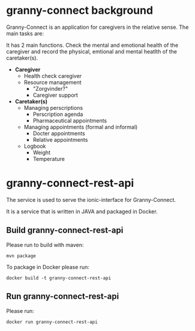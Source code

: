 # granny-connect background

Granny-Connect is an application for caregivers in the relative sense. The main tasks are:

It has 2 main functions. Check the mental and emotional health of the caregiver and record the physical, emtional and mental heatlth of the caretaker(s).

 * **Caregiver**
   * Health check caregiver
   * Resource management
     * "Zorgvinder?"
     * Caregiver support
 * **Caretaker(s)**
   * Managing perscriptions
     * Perscription agenda
     * Pharmaceutical appointments
   * Managing appointments (formal and informal)
     * Docter appointments
     * Relative appointments
   * Logbook
     * Weight
     * Temperature

# granny-connect-rest-api
The service is used to serve the ionic-interface for Granny-Connect.

It is a service that is written in JAVA and packaged in Docker.


## Build granny-connect-rest-api

Please run to build with maven:

```mvn package```

To package in Docker please run:

```docker build -t granny-connect-rest-api```

## Run granny-connect-rest-api

Please run:

```docker run granny-connect-rest-api```